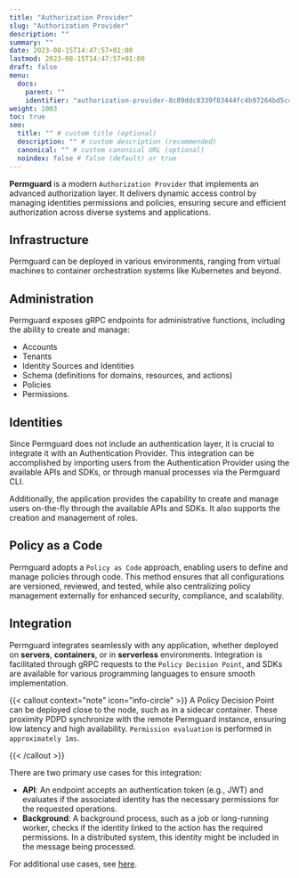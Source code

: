 ```yaml
---
title: "Authorization Provider"
slug: "Authorization Provider"
description: ""
summary: ""
date: 2023-08-15T14:47:57+01:00
lastmod: 2023-08-15T14:47:57+01:00
draft: false
menu:
  docs:
    parent: ""
    identifier: "authorization-provider-8c89ddc8339f83444fc4b97264bd5c45"
weight: 1003
toc: true
seo:
  title: "" # custom title (optional)
  description: "" # custom description (recommended)
  canonical: "" # custom canonical URL (optional)
  noindex: false # false (default) or true
---
```


**Permguard** is a modern `Authorization Provider` that implements an advanced authorization layer. It delivers dynamic access control by managing identities permissions and policies, ensuring secure and efficient authorization across diverse systems and applications.

## Infrastructure

Permguard can be deployed in various environments, ranging from virtual machines to container orchestration systems like Kubernetes and beyond.

## Administration

Permguard exposes gRPC endpoints for administrative functions, including the ability to create and manage:

- Accounts
- Tenants
- Identity Sources and Identities
- Schema (definitions for domains, resources, and actions)
- Policies
- Permissions.

## Identities

Since Permguard does not include an authentication layer, it is crucial to integrate it with an Authentication Provider. This integration can be accomplished by importing users from the Authentication Provider using the available APIs and SDKs, or through manual processes via the Permguard CLI.

Additionally, the application provides the capability to create and manage users on-the-fly through the available APIs and SDKs. It also supports the creation and management of roles.

## Policy as a Code

Permguard adopts a `Policy as Code` approach, enabling users to define and manage policies through code. This method ensures that all configurations are versioned, reviewed, and tested, while also centralizing policy management externally for enhanced security, compliance, and scalability.

## Integration

Permguard integrates seamlessly with any application, whether deployed on **servers**, **containers**, or in **serverless** environments. Integration is facilitated through gRPC requests to the `Policy Decision Point`, and SDKs are available for various programming languages to ensure smooth implementation.

{{< callout context="note" icon="info-circle" >}}
A Policy Decision Point can be deployed close to the node, such as in a sidecar container. These proximity PDPD synchronize with the remote Permguard instance, ensuring low latency and high availability. `Permission evaluation` is performed in `approximately 1ms`.

{{< /callout >}}

There are two primary use cases for this integration:

- **API**: An endpoint accepts an authentication token (e.g., JWT) and evaluates if the associated identity has the necessary permissions for the requested operations.
- **Background**: A background process, such as a job or long-running worker, checks if the identity linked to the action has the required permissions. In a distributed system, this identity might be included in the message being processed.

For additional use cases, see [here](/docs/0.1/overview/patterns-through-use-cases).
